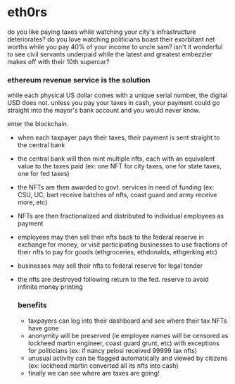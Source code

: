 # eth0rs
do you like paying taxes while watching your city's infrastructure deteriorates?  do you love watching politicians boast their exorbitant net worths while you pay 40% of your income to uncle sam?  isn't it wonderful to see civil servants underpaid while the latest and greatest embezzler makes off with their 10th supercar? 

### ethereum revenue service is the solution
while each physical US dollar comes with a unique serial number, the digital USD does not.  unless you pay your taxes in cash, your payment could go straight into the mayor's bank account and you would never know.  

enter the blockchain.  
- when each taxpayer pays their taxes, their payment is sent straight to the central bank 
- the central bank will then mint multiple nfts, each with an equivalent value to the taxes paid (ex: one NFT for city taxes, one for state taxes, one for fed taxes)
- the NFTs are then awarded to govt. services in need of funding (ex: CSU, UC, bart receive batches of nfts, coast guard and army receive more, etc)
- NFTs are then fractionalized and distributed to individual employees as payment
- employees may then sell their nfts back to the federal reserve in exchange for money, or visit participating businesses to use fractions of their nfts to pay for goods (ethgroceries, ethdonalds, ethgerking etc)
- businesses may sell their nfts to federal reserve for legal tender
- the nfts are destroyed following return to the fed. reserve to avoid infinite money printing

  ### benefits

  - taxpayers can log into their dashboard and see where their tax NFTs have gone
  - anonymity will be preserved (ie employee names will be censored as lockheed martin engineer, coast guard grunt, etc) with exceptions for politicians (ex: if nancy pelosi received 99999 tax nfts)
  - unusual activity can be flagged automatically and viewed by citizens (ex: lockheed martin converted all its nfts into cash)
  - finally we can see where are taxes are going!

